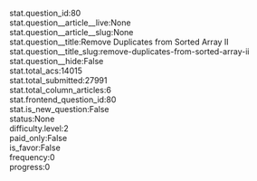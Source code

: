 stat.question_id:80  
stat.question__article__live:None  
stat.question__article__slug:None  
stat.question__title:Remove Duplicates from Sorted Array II  
stat.question__title_slug:remove-duplicates-from-sorted-array-ii  
stat.question__hide:False  
stat.total_acs:14015  
stat.total_submitted:27991  
stat.total_column_articles:6  
stat.frontend_question_id:80  
stat.is_new_question:False  
status:None  
difficulty.level:2  
paid_only:False  
is_favor:False  
frequency:0  
progress:0  
